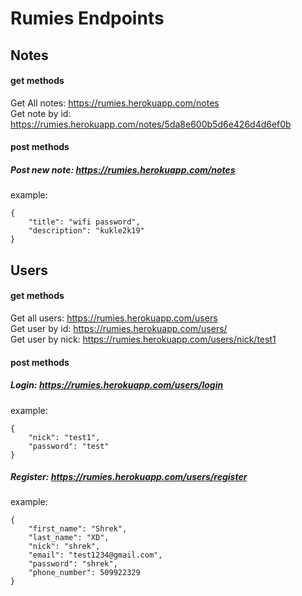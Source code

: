 # Rumies Endpoints

## Notes
#### get methods
Get All notes: https://rumies.herokuapp.com/notes<br/> 
Get note by id: https://rumies.herokuapp.com/notes/5da8e600b5d6e426d4d6ef0b
#### post methods
##### Post new note: https://rumies.herokuapp.com/notes
example:
```
{
    "title": "wifi password",
    "description": "kukle2k19"
}
```

## Users
#### get methods
Get all users: https://rumies.herokuapp.com/users<br/> 
Get user by id: https://rumies.herokuapp.com/users/<br/> 
Get user by nick: https://rumies.herokuapp.com/users/nick/test1
#### post methods
##### Login: https://rumies.herokuapp.com/users/login
example:
```
{
    "nick": "test1",
    "password": "test"
}
```
##### Register: https://rumies.herokuapp.com/users/register
example:
```
{
	"first_name": "Shrek",
    "last_name": "XD",
    "nick": "shrek",
    "email": "test1234@gmail.com",
    "password": "shrek",
    "phone_number": 509922329
}
```